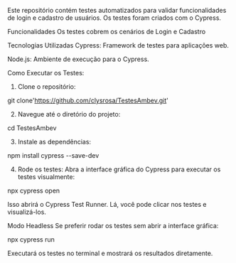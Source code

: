 Este repositório contém testes automatizados para validar funcionalidades de login e cadastro de usuários. Os testes foram criados com o Cypress.

Funcionalidades
Os testes cobrem os cenários de Login e Cadastro

Tecnologias Utilizadas
Cypress: Framework de testes para aplicações web.

Node.js: Ambiente de execução para o Cypress.

Como Executar os Testes:


1. Clone o repositório:

git clone'https://github.com/clysrosa/TestesAmbev.git'

2. Navegue até o diretório do projeto:

cd TestesAmbev

3. Instale as dependências:

npm install cypress --save-dev

4. Rode os testes:
Abra a interface gráfica do Cypress para executar os testes visualmente:

npx cypress open

Isso abrirá o Cypress Test Runner. Lá, você pode clicar nos testes e visualizá-los.

Modo Headless
Se preferir rodar os testes sem abrir a interface gráfica:

npx cypress run

Executará os testes no terminal e mostrará os resultados diretamente.
